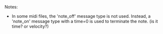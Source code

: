 Notes:  
- In some midi files, the 'note_off' message type is not used. Instead, a 'note_on' message type with a time=0 is used to terminate the note. (is it time? or velocity?)